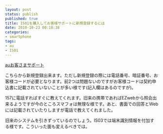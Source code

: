 ```yaml
---
layout: post
status: publish
published: true
title: IS01を購入してお客様サポートに新規登録するには
date: 2010-10-23 00:18:38
categories:
- smartphone
tags:
- au
- IS01
---
```

<a href="https://cs.kddi.com/">auお客さまサポート</a>

こちらから新規登録出来ます。ただし新規登録の際には電話番号、暗証番号、お客様コードが必要となります。前2つは問題ないのですがお客様コードは契約申込書に記載されていないことが多い様です(記入欄はあるのですが)。

157に電話すればすぐに教えてくれます。旧来の携帯であればEZwebから照会出来るようですが今のところスマフォは無理な様です。あと、書面での回答とWebには記載されていたりしますが電話で教えてくれました。

旧来のシステムを引きずっているのでしょう。IS03では端末識別情報を付加する様です。こういった面も変えるべきでは。
